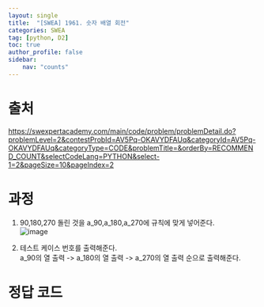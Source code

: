 ```yaml
---
layout: single
title:  "[SWEA] 1961. 숫자 배열 회전"
categories: SWEA
tag: [python, D2]
toc: true
author_profile: false
sidebar:
    nav: "counts"
---
```


# 출처
<https://swexpertacademy.com/main/code/problem/problemDetail.do?problemLevel=2&contestProbId=AV5Pq-OKAVYDFAUq&categoryId=AV5Pq-OKAVYDFAUq&categoryType=CODE&problemTitle=&orderBy=RECOMMEND_COUNT&selectCodeLang=PYTHON&select-1=2&pageSize=10&pageIndex=2>




  
  
# 과정

1. 90,180,270 돌린 것을 a_90,a_180,a_270에 규칙에 맞게 넣어준다.  
![image](https://github-production-user-asset-6210df.s3.amazonaws.com/92205960/283449585-0dbdfe00-bc70-4107-b9c3-9174a0c0b6f0.png)

2. 테스트 케이스 번호를 출력해준다.  
a_90의 열 출력 -> a_180의 열 출력 -> a_270의 열 출력 순으로 출력해준다.



# 정답 코드
<script src="https://gist.github.com/kghees/92951eb4be934454b7ddd8c9db342f0d.js"></script>


